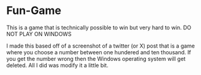 # Fun-Game
This is a game that is technically possible to win but very hard to win. DO NOT PLAY ON WINDOWS

I made this based off of a screenshot of a twitter (or X) post that is a game where you choose a number between one hundered and ten thousand. If you get the number wrong then the Windows operating system will get deleted. All I did was modify it a little bit.
